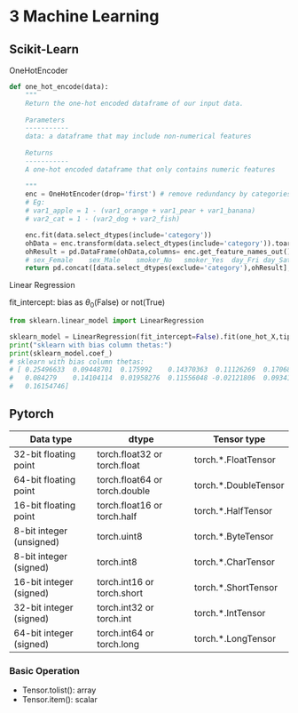 # 3 Machine Learning
## Scikit-Learn

OneHotEncoder

```python
def one_hot_encode(data):
    """
    Return the one-hot encoded dataframe of our input data.
    
    Parameters
    -----------
    data: a dataframe that may include non-numerical features
    
    Returns
    -----------
    A one-hot encoded dataframe that only contains numeric features
    
    """
    enc = OneHotEncoder(drop='first') # remove redundancy by categories
    # Eg:
    # var1_apple = 1 - (var1_orange + var1_pear + var1_banana)
    # var2_cat = 1 - (var2_dog + var2_fish)

    enc.fit(data.select_dtypes(include='category'))
    ohData = enc.transform(data.select_dtypes(include='category')).toarray()
    ohResult = pd.DataFrame(ohData,columns= enc.get_feature_names_out())
    # sex_Female	sex_Male	smoker_No	smoker_Yes	day_Fri	day_Sat
    return pd.concat([data.select_dtypes(exclude='category'),ohResult],axis =1)
```

Linear Regression

fit_intercept: bias as $\theta_0$(False) or not(True)

```python
from sklearn.linear_model import LinearRegression

sklearn_model = LinearRegression(fit_intercept=False).fit(one_hot_X,tips)
print("sklearn with bias column thetas:")
print(sklearn_model.coef_)
# sklearn with bias column thetas:
# [ 0.25496633  0.09448701  0.175992    0.14370363  0.11126269  0.17068732
#   0.084279    0.14104114  0.01958276  0.11556048 -0.02121806  0.09341886
#   0.16154746]
```

## Pytorch

|Data type|	dtype|	Tensor type|
|-|-|-|
|32-bit floating point|	torch.float32 or torch.float|	torch.*.FloatTensor|
|64-bit floating point|	torch.float64 or torch.double|	torch.*.DoubleTensor|
|16-bit floating point|	torch.float16 or torch.half|	torch.*.HalfTensor|
|8-bit integer (unsigned)|	torch.uint8|	torch.*.ByteTensor|
|8-bit integer (signed)|	torch.int8|	torch.*.CharTensor|
|16-bit integer (signed)|	torch.int16 or torch.short|	torch.*.ShortTensor|
|32-bit integer (signed)|	torch.int32 or torch.int|	torch.*.IntTensor|
|64-bit integer (signed)|	torch.int64 or torch.long|	torch.*.LongTensor|

### Basic Operation

- Tensor.tolist(): array
- Tensor.item(): scalar